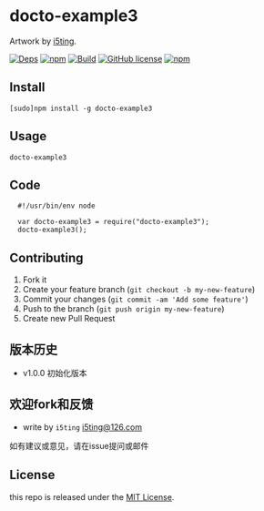 # docto-example3


Artwork by [i5ting](http://www.github.com/i5ting/).

[![Deps](https://david-dm.org/i5ting/docto-example3.svg)](https://david-dm.org/i5ting/docto-example3) 
[![npm](https://img.shields.io/npm/v/docto-example3.svg)](https://www.npmjs.com/package/docto-example3)
[![Build](https://travis-ci.org/i5ting/docto-example3.svg)](https://travis-ci.org/i5ting/docto-example3)
[![GitHub license](https://img.shields.io/badge/license-MIT-blue.svg)](https://raw.githubusercontent.com/i5ting/docto-example3/master/LICENSE.md)
[![npm](https://img.shields.io/npm/dt/docto-example3.svg)](https://www.npmjs.com/package/docto-example3)


## Install

    [sudo]npm install -g docto-example3

## Usage 

```
docto-example3
```

## Code

```
  #!/usr/bin/env node

  var docto-example3 = require("docto-example3");
  docto-example3();
```

## Contributing

1. Fork it
2. Create your feature branch (`git checkout -b my-new-feature`)
3. Commit your changes (`git commit -am 'Add some feature'`)
4. Push to the branch (`git push origin my-new-feature`)
5. Create new Pull Request

## 版本历史

- v1.0.0 初始化版本

## 欢迎fork和反馈

- write by `i5ting` i5ting@126.com

如有建议或意见，请在issue提问或邮件

## License

this repo is released under the [MIT
License](http://www.opensource.org/licenses/MIT).
